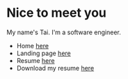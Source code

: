 # Nice to meet you
My name's Tai. I'm a software engineer.

- Home [here](https://phuctaile.com/)
- Landing page [here](https://phuctaile.com/home)
- Resume [here](https://lptai.github.io/resume)
- Download my resume [here](https://github.com/lptai/resume/raw/gh-pages/phuctaile.pdf)
